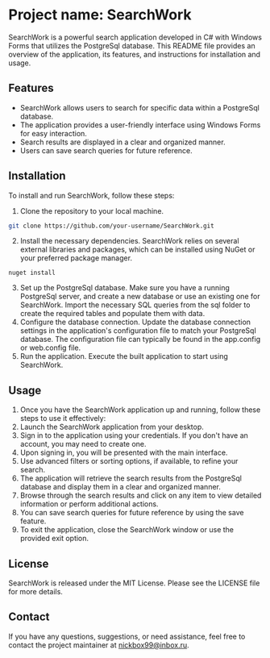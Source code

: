 # Project name: SearchWork
SearchWork is a powerful search application developed in C# with Windows Forms that utilizes the PostgreSql database. This README file provides an overview of the application, its features, and instructions for installation and usage.

## Features
- SearchWork allows users to search for specific data within a PostgreSql database.
- The application provides a user-friendly interface using Windows Forms for easy interaction.
- Search results are displayed in a clear and organized manner.
- Users can save search queries for future reference.

## Installation
To install and run SearchWork, follow these steps:

1) Clone the repository to your local machine.
```bash
git clone https://github.com/your-username/SearchWork.git
```
2) Install the necessary dependencies. SearchWork relies on several external libraries and packages, which can be installed using NuGet or your preferred package manager.
```
nuget install
```
3) Set up the PostgreSql database. Make sure you have a running PostgreSql server, and create a new database or use an existing one for SearchWork. Import the necessary SQL queries from the sql folder to create the required tables and populate them with data.
4) Configure the database connection. Update the database connection settings in the application's configuration file to match your PostgreSql database. The configuration file can typically be found in the app.config or web.config file.
5) Run the application. Execute the built application to start using SearchWork.

## Usage
1) Once you have the SearchWork application up and running, follow these steps to use it effectively:
2) Launch the SearchWork application from your desktop.
3) Sign in to the application using your credentials. If you don't have an account, you may need to create one.
4) Upon signing in, you will be presented with the main interface.
5) Use advanced filters or sorting options, if available, to refine your search.
6) The application will retrieve the search results from the PostgreSql database and display them in a clear and organized manner.
7) Browse through the search results and click on any item to view detailed information or perform additional actions.
8) You can save search queries for future reference by using the save feature.
9) To exit the application, close the SearchWork window or use the provided exit option.

## License
SearchWork is released under the MIT License. Please see the LICENSE file for more details.

## Contact
If you have any questions, suggestions, or need assistance, feel free to contact the project maintainer at [nickbox99@inbox.ru](mailto:nickbox99@inbox.ru).
